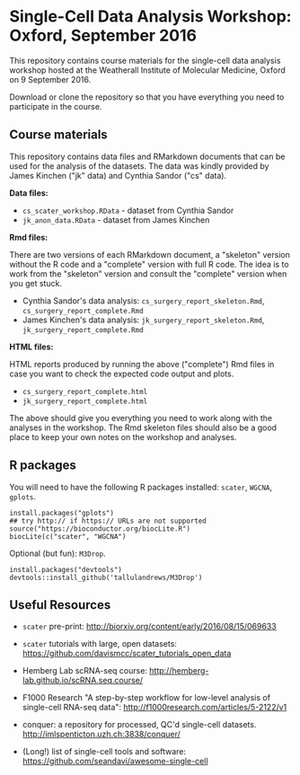 # Single-Cell Data Analysis Workshop: Oxford, September 2016

This repository contains course materials for the single-cell data analysis workshop hosted at the Weatherall Institute of Molecular Medicine, Oxford on 9 September 2016.

Download or clone the repository so that you have everything you need to participate in the course.

## Course materials

This repository contains data files and RMarkdown documents that can be used for the analysis of the datasets. The data was kindly provided by James Kinchen ("jk" data) and Cynthia Sandor ("cs" data).

**Data files:** 

* `cs_scater_workshop.RData` - dataset from Cynthia Sandor
* `jk_anon_data.RData` - dataset from James Kinchen

**Rmd files:**

There are two versions of each RMarkdown document, a "skeleton" version without the R code and a "complete" version with full R code. The idea is to work from the "skeleton" version and consult the "complete" version when you get stuck.

* Cynthia Sandor's data analysis: `cs_surgery_report_skeleton.Rmd`, `cs_surgery_report_complete.Rmd`
* James Kinchen's data analysis: `jk_surgery_report_skeleton.Rmd`, `jk_surgery_report_complete.Rmd`

**HTML files:**

HTML reports produced by running the above ("complete") Rmd files in case you want to check the expected code output and plots.

* `cs_surgery_report_complete.html`
* `jk_surgery_report_complete.html`

The above should give you everything you need to work along with the analyses in the workshop. The Rmd skeleton files should also be a good place to keep your own notes on the workshop and analyses.


## R packages

You will need to have the following R packages installed: `scater`, `WGCNA`, `gplots`.

```{r}
install.packages("gplots")
## try http:// if https:// URLs are not supported
source("https://bioconductor.org/biocLite.R")
biocLite(c("scater", "WGCNA")
```

Optional (but fun): `M3Drop`.

```{r}
install.packages("devtools")
devtools::install_github('tallulandrews/M3Drop')
```


## Useful Resources

* `scater` pre-print:
http://biorxiv.org/content/early/2016/08/15/069633

* `scater` tutorials with large, open datasets:
https://github.com/davismcc/scater_tutorials_open_data

* Hemberg Lab scRNA-seq course:
http://hemberg-lab.github.io/scRNA.seq.course/

* F1000 Research "A step-by-step workflow for low-level analysis of single-cell RNA-seq data": 
http://f1000research.com/articles/5-2122/v1

* conquer: a repository for processed, QC'd single-cell datasets. 
http://imlspenticton.uzh.ch:3838/conquer/

* (Long!) list of single-cell tools and software:
https://github.com/seandavi/awesome-single-cell
